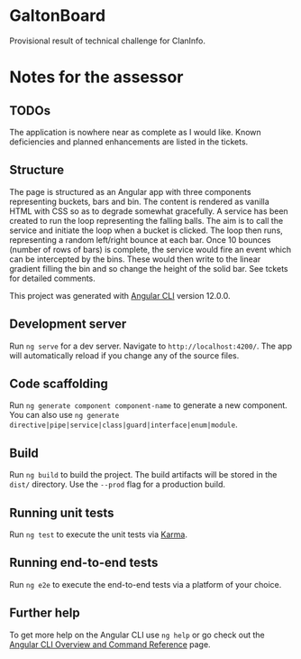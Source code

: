 # GaltonBoard

Provisional result of technical challenge for ClanInfo.

# Notes for the assessor

## TODOs

The application is nowhere near as complete as I would like. Known deficiencies and planned enhancements are listed in the tickets.

## Structure

The page is structured as an Angular app with three components representing buckets, bars and bin. The content is rendered as vanilla HTML with CSS so as to degrade somewhat gracefully. A service has been created to run the loop representing the falling balls. The aim is to call the service and initiate the loop when a bucket is clicked. The loop then runs, representing a random left/right bounce at each bar. Once 10 bounces (number of rows of bars) is complete, the service would fire an event which can be intercepted by the bins. These would then write to the linear gradient filling the bin and so change the height of the solid bar. See tckets for detailed comments.

This project was generated with [Angular CLI](https://github.com/angular/angular-cli) version 12.0.0.

## Development server

Run `ng serve` for a dev server. Navigate to `http://localhost:4200/`. The app will automatically reload if you change any of the source files.

## Code scaffolding

Run `ng generate component component-name` to generate a new component. You can also use `ng generate directive|pipe|service|class|guard|interface|enum|module`.

## Build

Run `ng build` to build the project. The build artifacts will be stored in the `dist/` directory. Use the `--prod` flag for a production build.

## Running unit tests

Run `ng test` to execute the unit tests via [Karma](https://karma-runner.github.io).

## Running end-to-end tests

Run `ng e2e` to execute the end-to-end tests via a platform of your choice.

## Further help

To get more help on the Angular CLI use `ng help` or go check out the [Angular CLI Overview and Command Reference](https://angular.io/cli) page.
